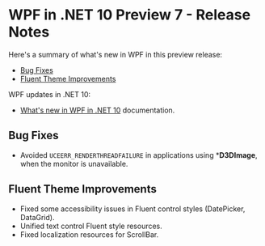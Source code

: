 # WPF in .NET 10 Preview 7 - Release Notes

Here's a summary of what's new in WPF in this preview release:

- [Bug Fixes](#bug-fixes)
- [Fluent Theme Improvements](#fluent-theme-improvements)

WPF updates in .NET 10:

- [What's new in WPF in .NET 10](https://learn.microsoft.com/dotnet/desktop/wpf/whats-new/net100) documentation.

## Bug Fixes

- Avoided `UCEERR_RENDERTHREADFAILURE` in applications using ***D3DImage**, when the monitor is unavailable.

## Fluent Theme Improvements

- Fixed some accessibility issues in Fluent control styles (DatePicker, DataGrid).
- Unified text control Fluent style resources.
- Fixed localization resources for ScrollBar.
